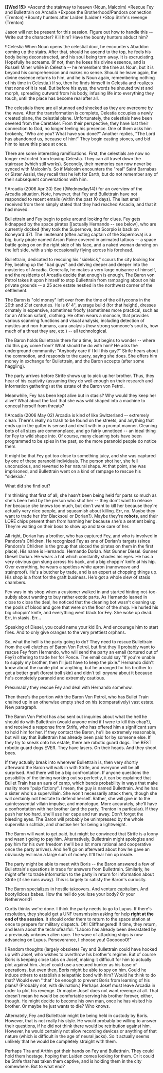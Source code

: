 __[[Wed 15]:__
*Ascend the stairway to heaven (Noun, Malcolm)
*Rescue Fey and Bullettrain on Arcadia
*Expose the Brotherhood/Pandora connection (Trenton)
*Bounty hunters after Laiden (Laiden)
*Stop Strife's revenge (Trenton)

Jason will not be present for this session. Figure out how to handle this -- Write out the character? Kill him? Have the bounty hunters abduct him?

!!Celestia
When Noun opens the celestial door, he encounters Abaddon coming up the stairs. After that, should he ascend to the top, he feels his body being deconstructed, and his soul being torn away. It is excruciating. Hopefully he screams. (If not, then he loses his divine essence, and is Russell Miner while in Celestia -- he remembers the time as Noun, but it is beyond his comprehension and makes no sense. Should he leave again, the divine essence returns to him, and he is Noun again, remembering nothing of his time in Celestia.) If so, then he finds himself in Celestia and realizes that none of it is real. But before his eyes, the words he shouted twist and morph, spreading outward from his body, infusing life into everything they touch, until the place has become real after all.

The celestials there are all stunned and shocked as they are overcome by the wave. After the transformation is complete, Celestia occupies a newly created plane, the celestial plane. Unfortunately, the celestials have been severed from the Caretaker. From their perspective, they have lost their connection to God, no longer feeling his presence. One of them asks him brokenly, &quot;Who are you? What have you done?&quot; Another replies, &quot;The Lord has abandoned us, because of him!&quot; They begin casting stones, and bid him to leave this place at once.

There are some interesting ramifications. First, the celestials are now no longer restricted from leaving Celestia. They can all travel down the staircase (which still works). Secondly, their memories can now never be synced with Malcolm's. So if Malcolm encounters the &quot;real&quot; Saint Barnabas or Sister Assisi, they recall that he left for Earth, but do not remember any of their subsequent conversations with him.

!!Arcadia (2006 Apr 30)
See ((Wednesday14)) for an overview of the Arcadia situation. Note, however, that Fey and Bullettrain have not responded to recent emails (within the past 10 days). The last email received from them simply stated that they had reached Arcadia, and that it had moved.

Bullettrain and Fey begin to poke around looking for clues. Fey gets kidnapped by the space pirates [[actually Hernando -- see below], who are currently docked (they took the Supernova, but Scorpio is back on Boneyard 47). The lieutenant (often acting captain of the Supernova) is a big, burly pirate named Arson Paine covered in animated tattoos -- a space battle going on on the right side of his face, and a naked woman dancing on the left side, with a ship occasionally flying across his forehead.

Bullettrain, dedicated to rescuing his &quot;sidekick,&quot; scours the city looking for Fey, beating up the &quot;bad guys&quot; and delving deeper and deeper into the mysteries of Arcadia. Generally, he makes a very large nuisance of himself, and the residents of Arcadia decide that enough is enough. The Baron von Petrol takes it upon himself to stop Bullettrain from rampaging about on his private grounds -- a 25 acre estate nestled in the northwest corner of the settlement.

The Baron is &quot;old money&quot; left over from the time of the oil tycoons in the 20th and 21st centuries. He is 6' 4&quot;, average build (for that height), dresses ornately in expensive, sometimes froofy (sometimes more practical, such as for an African safari), clothing. He often wears a monocle, that provides various scanning functions and visual analysis, including detection of mystics and non-humans, aura analysis (how strong someone's soul is, how much of a threat they are, etc.) -- all technological.

The Baron holds Bullettrain there for a time, but begins to wonder -- where did this guy come from? What should he do with him? He asks the underground community: &quot;Anybody care if I kill this guy?&quot; Strife hears about the commotion, and responds to the query, saying she does. She offers him money in exchange for Bullettrain, and the Baron accepts (after some haggling).

The party arrives before Strife shows up to pick up her brother. Thus, they hear of his captivity (assuming they do well enough on their research and information gathering) at the estate of the Baron von Petrol.

Meanwhile, Fey has been kept alive but in stasis? Why would they keep her alive? What about the fact that she was wild shaped into a machine to conceal herself from threats?

!!Arcadia (2006 May 02)
Arcadia is kind of like Switzerland -- extremely clean.  There's really no trash to be found on the streets, and anything that ends up in the gutter is sensed and dealt with in a prompt manner.  Cleaning bots of all sizes are commonplace, and go fairly unnoticed -- an ideal thing for Fey to wild shape into.  Of course, many cleaning bots have been programmed to be spies in the past, so the more paranoid people do notice them.

It might be that Fey got too close to something juicy, and she was captured by one of these paranoid individuals.  The person shot her, she fell unconscious, and reverted to her natural shape.  At that point, she was imprisoned, and Bullettrain went on a kind of rampage to rescue his &quot;sidekick.&quot;

What did she find out?

I'm thinking that first of all, she hasn't been being held for parts so much as she's been held by the person who shot her -- they don't want to release her because she knows too much, but don't want to kill her because they're actually very nice people, and squeamish about killing.  Err, no.  Maybe they want to trade her (for Blacksoul or Dorian?).  Maybe they're __robots__, and their LORE chips prevent them from harming her because she's a sentient being.  They're waiting on their boss to show up and take care of her.

All right, Dorian has a brother, who has captured Fey, and who is involved in Pandora's Children.  He recognized Fey as one of Dorian's targets (since Pandora's Children is the group that sicced the pirates on them in the first place).  His name is Hernando.  Hernando Dorian.  Not Gunner Diesel.  Gunner Diesel Dorian.  He wears a hat which constantly shades his eyes.  He has a very obvious gun slung across his back, and a big choppin' knife at his hip.  Over everything, he wears a spotless white apron (nanoweave and stainproof).  He's a butcher by trade, and is an expert at chopping things up.  His shop is a front for the graft business.  He's got a whole slew of stasis chambers.

Fey was in his shop when a customer walked in and started hinting not-too-subtly about wanting to buy rather exotic parts.  As Hernando leaned in close to close the deal, he noticed that the cleaning bot wasn't cleaning up the pools of blood and gore that were on the floor of the shop.  He hurled his big choppin' knife, and everything went black for Fey.  She woke up dead.  Err, in stasis.  Err...

Speaking of Diesel, you could name your kid 6n.  And encourage him to start fires.  And to only give oranges to the very prettiest orphans.

So, what the hell is the party going to do?  They need to rescue Bullettrain from the evil clutches of Baron Von Petrol, but first they'll probably want to rescue Fey from Hernando, who will send the party an email (tortured out of Fey?) offering to trade her for Ponce.  The email could say &quot;If you're unable to supply my brother, then I'll just have to keep the pixie.&quot;  Hernando didn't know about the nanite plot or anything, but he arranged for his brother to get a better graft (forest troll skin) and didn't tell *anyone* about it because he's completely paranoid and extremely cautious.

Presumably they rescue Fey and deal with Hernando somehow.

Then there's the portion with the Baron Von Petrol, who has Bullet Train chained up in an otherwise empty shed on his (comparatively) vast estate.  New paragraph.

The Baron Von Petrol has also sent out inquiries about what the hell he should do with Bullettrain (would anyone mind if I were to kill this chap?), and received a response from Strife, who has offered him a significant sum to hold him for her.  If they contact the Baron, he'll be extremely reasonable, but will say that Bullettrain has already been paid for by someone else.  If they try to sneak onto his estate, there are robotic guard dogs.  The BEST robotic guard dogs EVER.  They have lasers.  On their heads.  And they shoot bees.

If they actually break into wherever Bullettrain is, then very shortly afterward the Baron will walk in with Strife, and everyone will be all surprised.  And there will be a big confrontation.  If anyone questions the possibility of the timing working out so perfectly, it can be explained that Bullet Train has an aura of camp, which bends probability in ways that make reality more &quot;pulp fictiony&quot;.  I mean, the guy is named Bullettrain.  And he has a sister who's a supervillain.  She won't necessarily attack them, though she will certainly not hesitate to defend herself.  Rather, she will give in to the quintesssential villain impulse, and monologue.  More accurately, she'll have a confrontation with her brother (and the party, Trenton in particular).  If they push her too hard, she'll use her cape and run away.  Don't forget the bleeding eyes.  The Baron will probably be unimpressed by the whole supervillain schtick, and chastise her for being a lightweight.

The Baron will want to get paid, but might be convinced that Strife is a loony and wasn't going to pay him.  Alternatively, Bullettrain might apologize and pay him for his own freedom (he'll be a lot more rational and cooperative once the party arrives).  And he'll go on afterward about how he gave an obviously evil man a large sum of money.  It'll tear him up inside.

The party might be able to meet with Boris -- the Baron answered a few of Bullettrain's questions in trade for answers from Bullettrain.  Similarly, he might offer to trade information to the party in return for information about Strife (if she runs away).  This is largely to satisfy the Baron's curiosity.

The Baron specializes in hostile takeovers.  And venture capitalism.  And bootylicious babes.  How the hell do you lose your body?  Or your Netherworld?

Curtis thinks we're done.  I think the party needs to go to Lupus.  If there's resolution, they should get a UNF transmission asking for help __right at the end of the session__.  It should order them to return to the space station at once to prepare for military dispatch.  Oh!  Cliffhangered!  If time, they return, and learn about the technofearful.  &quot;Laboro has already been devastated by a previously unknown alien race.  The wave of attacking ships is now advancing on Lupus.  Perseverance, I choose you!  GooooooO!&quot;

!!Random thoughts (largely obsolete)
Fey and Bullettrain could have hooked up with Josef, who wishes to overthrow his brother's regime. But of course Boris is keeping close tabs on Josef, making it difficult for him to actually plot against him. Josef could use a secured bunker as his base of operations, but even then, Boris might be able to spy on him. Could he induce others to establish a telepathic bond with him? Would he think to do that? Would even ''that'' be enough to prevent Boris from learning of his plans? (Probably not, with divination.) Perhaps Josef must leave Arcadia in order to plot his revenge. Or maybe Josef does not want revenge at all. That doesn't mean he would be comfortable serving his brother forever, either, though. He might decide to become his own man, once he has visited his brother. Or maybe he just wants to die? Who knows.

Alternately, Fey and Bullettrain might be being held in custody by Boris. However, that is not really his style. He would probably be willing to answer their questions, if he did not think there would be retribution against him. However, he would certainly not allow recording devices or anything of that nature (which is difficult in the age of neural jacks). So it actually seems unlikely that he would be completely straight with them.

Perhaps Tira and Arthin got their hands on Fey and Bullettrain. They could hold them hostage, hoping that Laiden comes looking for them. Or it could be Strife that has taken them captive, and is holding them in the city somewhere. But to what end?

